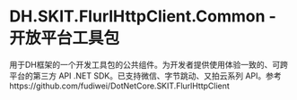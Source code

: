﻿# DH.SKIT.FlurlHttpClient.Common - 开放平台工具包

用于DH框架的一个开发工具包的公共组件。为开发者提供使用体验一致的、可跨平台的第三方 API .NET SDK。已支持微信、字节跳动、又拍云系列 API。参考https://github.com/fudiwei/DotNetCore.SKIT.FlurlHttpClient